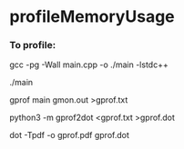 # profileMemoryUsage


### To profile:


gcc -pg -Wall main.cpp -o ./main -lstdc++


./main 


gprof main gmon.out >gprof.txt


python3 -m gprof2dot <gprof.txt >gprof.dot


dot -Tpdf -o gprof.pdf gprof.dot